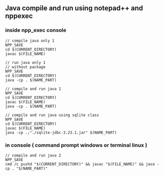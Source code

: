 ## Java compile and run using notepad++ and nppexec



### inside npp_exec console
```
// compile java only 1
NPP_SAVE
cd $(CURRENT_DIRECTORY)
javac $(FILE_NAME)
```

```
// run java only 1
// without package
NPP_SAVE
cd $(CURRENT_DIRECTORY)
java -cp . $(NAME_PART)
```

```
// compile and run java 1
NPP_SAVE
cd $(CURRENT_DIRECTORY)
javac $(FILE_NAME)
java -cp . $(NAME_PART)
```

```
// compile and run java using sqlite class
NPP_SAVE
cd $(CURRENT_DIRECTORY)
javac $(FILE_NAME)
java -cp .;"./sqlite-jdbc-3.23.1.jar" $(NAME_PART)
```

### in console ( command prompt  windows or terminal linux )
```
// compile and run java 2
NPP_SAVE
cmd /c pushd "$(CURRENT_DIRECTORY)" && javac "$(FILE_NAME)" && java -cp . "$(NAME_PART)"
```
